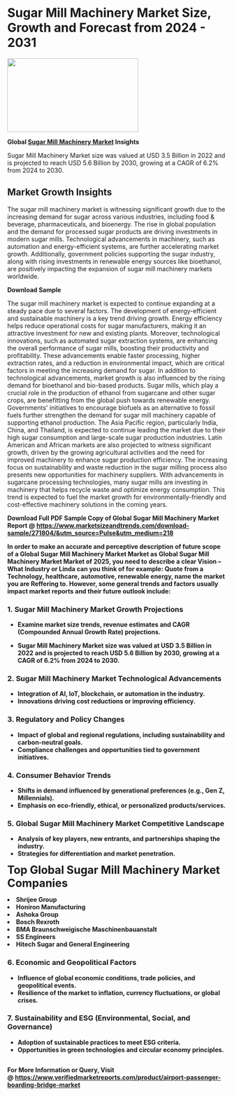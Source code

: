 <H1>Sugar Mill Machinery Market Size, Growth and Forecast from 2024 - 2031</H1><img class="aligncenter size-medium wp-image-584254" src="https://thirdeyenews.in/wp-content/uploads/2024/09/Global-Market-Research-300x168.jpeg" alt="" width="300" height="168" /><p><strong>Global&nbsp;<a href="https://www.marketsizeandtrends.com/download-sample/271804/&amp;utm_source=Pulse&amp;utm_medium=218">Sugar Mill Machinery Market</a> Insights</strong></p><p>Sugar Mill Machinery Market size was valued at USD 3.5 Billion in 2022 and is projected to reach USD 5.6 Billion by 2030, growing at a CAGR of 6.2% from 2024 to 2030.</p><p><h2>Market Growth Insights</h2> <p>The sugar mill machinery market is witnessing significant growth due to the increasing demand for sugar across various industries, including food & beverage, pharmaceuticals, and bioenergy. The rise in global population and the demand for processed sugar products are driving investments in modern sugar mills. Technological advancements in machinery, such as automation and energy-efficient systems, are further accelerating market growth. Additionally, government policies supporting the sugar industry, along with rising investments in renewable energy sources like bioethanol, are positively impacting the expansion of sugar mill machinery markets worldwide.</p> <p><strong>Download Sample</strong></p> <p>The sugar mill machinery market is expected to continue expanding at a steady pace due to several factors. The development of energy-efficient and sustainable machinery is a key trend driving growth. Energy efficiency helps reduce operational costs for sugar manufacturers, making it an attractive investment for new and existing plants. Moreover, technological innovations, such as automated sugar extraction systems, are enhancing the overall performance of sugar mills, boosting their productivity and profitability. These advancements enable faster processing, higher extraction rates, and a reduction in environmental impact, which are critical factors in meeting the increasing demand for sugar. In addition to technological advancements, market growth is also influenced by the rising demand for bioethanol and bio-based products. Sugar mills, which play a crucial role in the production of ethanol from sugarcane and other sugar crops, are benefitting from the global push towards renewable energy. Governments' initiatives to encourage biofuels as an alternative to fossil fuels further strengthen the demand for sugar mill machinery capable of supporting ethanol production. The Asia Pacific region, particularly India, China, and Thailand, is expected to continue leading the market due to their high sugar consumption and large-scale sugar production industries. Latin American and African markets are also projected to witness significant growth, driven by the growing agricultural activities and the need for improved machinery to enhance sugar production efficiency. The increasing focus on sustainability and waste reduction in the sugar milling process also presents new opportunities for machinery suppliers. With advancements in sugarcane processing technologies, many sugar mills are investing in machinery that helps recycle waste and optimize energy consumption. This trend is expected to fuel the market growth for environmentally-friendly and cost-effective machinery solutions in the coming years.</p> <p><strong></p><p><span class=""><strong>Download Full PDF Sample Copy of Global Sugar Mill Machinery Market Report</strong> @ <a href="https://www.marketsizeandtrends.com/download-sample/271804/&amp;utm_source=Pulse&amp;utm_medium=218" target="_blank">https://www.marketsizeandtrends.com/download-sample/271804/&amp;utm_source=Pulse&amp;utm_medium=218</a></span></p><p>In order to make an accurate and perceptive description of future scope of a Global&nbsp;Sugar Mill Machinery Market Market as Global&nbsp;Sugar Mill Machinery Market Market of 2025, you need to describe a clear Vision &ndash; What Industry or Linda can you think of for example: Quote from a Technology, healthcare, automotive, renewable energy, name the market you are Reffering to. However, some general trends and factors usually impact market reports and their future outlook include:</p><h3>1.&nbsp;<strong>Sugar Mill Machinery Market Growth Projections</strong></h3><ul><li>Examine market size trends, revenue estimates and CAGR (Compounded Annual Growth Rate) projections.</li><li><p>Sugar Mill Machinery Market size was valued at USD 3.5 Billion in 2022 and is projected to reach USD 5.6 Billion by 2030, growing at a CAGR of 6.2% from 2024 to 2030.</p></li></ul><h3>2.&nbsp;<strong>Sugar Mill Machinery Market Technological Advancements</strong></h3><ul><li>Integration of AI, IoT, blockchain, or automation in the industry.</li><li>Innovations driving cost reductions or improving efficiency.</li></ul><h3>3.&nbsp;<strong>Regulatory and Policy Changes</strong></h3><ul><li>Impact of global and regional regulations, including sustainability and carbon-neutral goals.</li><li>Compliance challenges and opportunities tied to government initiatives.</li></ul><h3>4.&nbsp;<strong>Consumer Behavior Trends</strong></h3><ul><li>Shifts in demand influenced by generational preferences (e.g., Gen Z, Millennials).</li><li>Emphasis on eco-friendly, ethical, or personalized products/services.</li></ul><h3>5.&nbsp;<strong>Global Sugar Mill Machinery Market Competitive Landscape</strong></h3><ul><li>Analysis of key players, new entrants, and partnerships shaping the industry.</li><li>Strategies for differentiation and market penetration.</li></ul><p data-pm-slice="1 1 []"><span style="color: inherit; font-family: inherit; font-size: 25px;">Top Global Sugar Mill Machinery Market Companies</span></p><div class="" data-test-id=""><p><li>Shrijee Group</li><li> Honiron Manufacturing</li><li> Ashoka Group</li><li> Bosch Rexroth</li><li> BMA Braunschweigische Maschinenbauanstalt</li><li> SS Engineers</li><li> Hitech Sugar and General Engineering</li></p></div><h3>6.&nbsp;<strong>Economic and Geopolitical Factors</strong></h3><ul><li>Influence of global economic conditions, trade policies, and geopolitical events.</li><li>Resilience of the market to inflation, currency fluctuations, or global crises.</li></ul><h3>7.&nbsp;<strong>Sustainability and ESG (Environmental, Social, and Governance)</strong></h3><ul><li>Adoption of sustainable practices to meet ESG criteria.</li><li>Opportunities in green technologies and circular economy principles.</li></ul><h2><strong style="font-size: 14px;">For More Information or Query, Visit @&nbsp;</strong><a style="background-color: #ffffff; font-size: 14px;" href="https://www.marketsizeandtrends.com/report/sugar-mill-machinery-market/" target="_blank">https://www.verifiedmarketreports.com/product/airport-passenger-boarding-bridge-market</a></h2>
